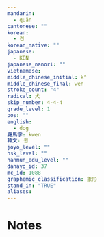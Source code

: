 ```yaml
---
mandarin:
  - quǎn
cantonese: ""
korean:
  - 견
korean_native: ""
japanese:
  - KEN
japanese_nanori: ""
vietnamese:
middle_chinese_initial: kʰ
middle_chinese_final: wen
stroke_count: "4"
radical: 犬
skip_number: 4-4-4
grade_level: 1
pos: ""
english:
  - dog
羅馬字: kwen
韓文: 퀀
joyo_level: ""
hsk_level: ""
hanmun_edu_level: ""
danayo_id: 37
mc_id: 1088
graphemic_classification: 象形
stand_in: "TRUE"
aliases:
---
```


# Notes
